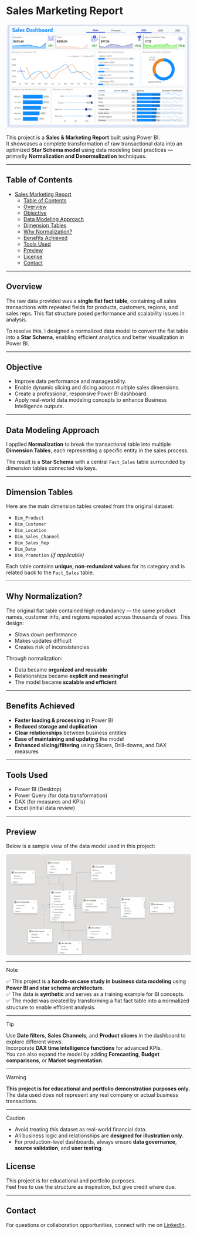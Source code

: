 # Sales Marketing Report
![Dashboard](Screenshots/1.png)

This project is a **Sales & Marketing Report** built using Power BI.  
It showcases a complete transformation of raw transactional data into an optimized **Star Schema model** using data modeling best practices — primarily **Normalization and Denormalization** techniques.

---

## Table of Contents
- [Sales Marketing Report](#sales-marketing-report)
  - [Table of Contents](#table-of-contents)
  - [Overview](#overview)
  - [Objective](#objective)
  - [Data Modeling Approach](#data-modeling-approach)
  - [Dimension Tables](#dimension-tables)
  - [Why Normalization?](#why-normalization)
  - [Benefits Achieved](#benefits-achieved)
  - [Tools Used](#tools-used)
  - [Preview](#preview)
  - [License](#license)
  - [Contact](#contact)

---

## Overview

The raw data provided was a **single flat fact table**, containing all sales transactions with repeated fields for products, customers, regions, and sales reps. This flat structure posed performance and scalability issues in analysis.

To resolve this, I designed a normalized data model to convert the flat table into a **Star Schema**, enabling efficient analytics and better visualization in Power BI.

---

## Objective

- Improve data performance and manageability.
- Enable dynamic slicing and dicing across multiple sales dimensions.
- Create a professional, responsive Power BI dashboard.
- Apply real-world data modeling concepts to enhance Business Intelligence outputs.

---

## Data Modeling Approach

I applied **Normalization** to break the transactional table into multiple **Dimension Tables**, each representing a specific entity in the sales process.

The result is a **Star Schema** with a central `Fact_Sales` table surrounded by dimension tables connected via keys.

---

## Dimension Tables

Here are the main dimension tables created from the original dataset:

- `Dim_Product`
- `Dim_Customer`
- `Dim_Location`
- `Dim_Sales_Channel`
- `Dim_Sales_Rep`
- `Dim_Date`
- `Dim_Promotion` *(if applicable)*

Each table contains **unique, non-redundant values** for its category and is related back to the `Fact_Sales` table.

---

## Why Normalization?

The original flat table contained high redundancy — the same product names, customer info, and regions repeated across thousands of rows. This design:

- Slows down performance
- Makes updates difficult
- Creates risk of inconsistencies

Through normalization:
- Data became **organized and reusable**
- Relationships became **explicit and meaningful**
- The model became **scalable and efficient**

---

## Benefits Achieved

- **Faster loading & processing** in Power BI
- **Reduced storage and duplication**
- **Clear relationships** between business entities
- **Ease of maintaining and updating** the model
- **Enhanced slicing/filtering** using Slicers, Drill-downs, and DAX measures

---

## Tools Used

- Power BI (Desktop)
- Power Query (for data transformation)
- DAX (for measures and KPIs)
- Excel (initial data review)

---

## Preview

Below is a sample view of the data model used in this project:

![Data Model](Screenshots/2.png)

---
> [!NOTE]  
✅ This project is a **hands-on case study in business data modeling** using **Power BI and star schema architecture**.  
✅ The data is **synthetic** and serves as a training example for BI concepts.  
✅ The model was created by transforming a flat fact table into a normalized structure to enable efficient analysis.  

---

> [!TIP]  
> Use **Date filters**, **Sales Channels**, and **Product slicers** in the dashboard to explore different views.  
> Incorporate **DAX time intelligence functions** for advanced KPIs.  
> You can also expand the model by adding **Forecasting**, **Budget comparisons**, or **Market segmentation**.

---

> [!WARNING]  
> **This project is for educational and portfolio demonstration purposes only.**  
> The data used does not represent any real company or actual business transactions.

---

> [!CAUTION]  
- Avoid treating this dataset as real-world financial data.  
- All business logic and relationships are **designed for illustration only**.  
- For production-level dashboards, always ensure **data governance**, **source validation**, and **user testing**.

## License

This project is for educational and portfolio purposes.  
Feel free to use the structure as inspiration, but give credit where due.

---

## Contact

For questions or collaboration opportunities, connect with me on [LinkedIn](linkedin.com/in/mohammed-ahmed-052769239).


